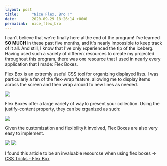 ```yaml
---
layout: post
title:      "Nice Flex, Bro !"
date:       2020-09-29 18:26:14 +0000
permalink:  nice_flex_bro
---
```



I can't believe that we're finally here at the end of the program! I've learned **SO MUCH** in these past five months, and it's nearly impossible to keep track of it all. And still, I know that I've only experienced the tip of the iceberg. Having used such a variety of different resources to create my projected throughout this program, there was one resource that I used in nearly every application that I made: Flex Boxes.

Flex Box is an extremly useful CSS tool for organizing displayed lists. I was particularly a fan of the flex-wrap feature, allowing me to display items across the screen and then wrap around to new lines as needed.

![](https://i.ibb.co/x5zbHpb/flex-wrap.png)

Flex Boxes offer a large variety of way to present your collection. Using the justify-content property, they can be organized as such: 

![](https://i.ibb.co/025QTvy/justify-content.png)

Given the customization and flexibility it involved, Flex Boxes are also very easy to implement. 

![](https://i.ibb.co/qjcGkxN/flex-box.png)
![](https://i.ibb.co/Ns5GGSn/flex-example.png)

I found this article to be an invaluable resourcse when using flex boxes -> [CSS Tricks - Flex Box](https://css-tricks.com/snippets/css/a-guide-to-flexbox/)
